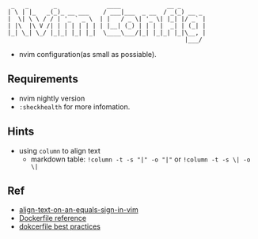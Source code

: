 ```
 _   _       _              ____             __ _
| \ | |_   _(_)_ __ ___    / ___|___  _ __  / _(_) __ _
|  \| \ \ / / | '_ ` _ \  | |   / _ \| '_ \| |_| |/ _` |
| |\  |\ V /| | | | | | | | |__| (_) | | | |  _| | (_| |
|_| \_| \_/ |_|_| |_| |_|  \____\___/|_| |_|_| |_|\__, |
                                                  |___/
```

- nvim configuration(as small as possiable).

## Requirements

- nvim nightly version
- `:sheckhealth` for more infomation.

## Hints

- using `column` to align text
  * markdown table: `!column -t -s "|" -o "|"` or `!column -t -s \| -o \|`

## Ref

- [align-text-on-an-equals-sign-in-vim](https://stackoverflow.com/questions/8964953/align-text-on-an-equals-sign-in-vim)
- [Dockerfile reference](https://docs.docker.com/engine/reference/builder/)
- [dokcerfile best practices](https://docs.docker.com/develop/develop-images/dockerfile_best-practices/)
